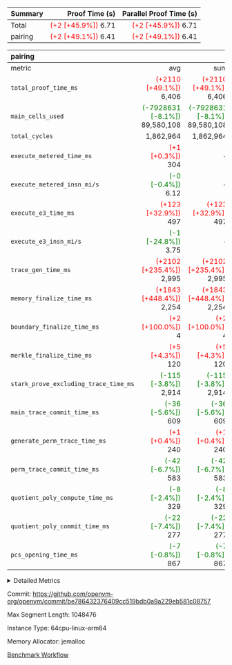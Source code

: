 | Summary | Proof Time (s) | Parallel Proof Time (s) |
|:---|---:|---:|
| Total | <span style='color: red'>(+2 [+45.9%])</span> 6.71 | <span style='color: red'>(+2 [+45.9%])</span> 6.71 |
| pairing | <span style='color: red'>(+2 [+49.1%])</span> 6.41 | <span style='color: red'>(+2 [+49.1%])</span> 6.41 |


| pairing |||||
|:---|---:|---:|---:|---:|
|metric|avg|sum|max|min|
| `total_proof_time_ms ` | <span style='color: red'>(+2110 [+49.1%])</span> 6,406 | <span style='color: red'>(+2110 [+49.1%])</span> 6,406 | <span style='color: red'>(+2110 [+49.1%])</span> 6,406 | <span style='color: red'>(+2110 [+49.1%])</span> 6,406 |
| `main_cells_used     ` | <span style='color: green'>(-7928631 [-8.1%])</span> 89,580,108 | <span style='color: green'>(-7928631 [-8.1%])</span> 89,580,108 | <span style='color: green'>(-7928631 [-8.1%])</span> 89,580,108 | <span style='color: green'>(-7928631 [-8.1%])</span> 89,580,108 |
| `total_cycles        ` |  1,862,964 |  1,862,964 |  1,862,964 |  1,862,964 |
| `execute_metered_time_ms` | <span style='color: red'>(+1 [+0.3%])</span> 304 | -          | -          | -          |
| `execute_metered_insn_mi/s` | <span style='color: green'>(-0 [-0.4%])</span> 6.12 | -          | -          | -          |
| `execute_e3_time_ms  ` | <span style='color: red'>(+123 [+32.9%])</span> 497 | <span style='color: red'>(+123 [+32.9%])</span> 497 | <span style='color: red'>(+123 [+32.9%])</span> 497 | <span style='color: red'>(+123 [+32.9%])</span> 497 |
| `execute_e3_insn_mi/s` | <span style='color: green'>(-1 [-24.8%])</span> 3.75 | -          | <span style='color: green'>(-1 [-24.8%])</span> 3.75 | <span style='color: green'>(-1 [-24.8%])</span> 3.75 |
| `trace_gen_time_ms   ` | <span style='color: red'>(+2102 [+235.4%])</span> 2,995 | <span style='color: red'>(+2102 [+235.4%])</span> 2,995 | <span style='color: red'>(+2102 [+235.4%])</span> 2,995 | <span style='color: red'>(+2102 [+235.4%])</span> 2,995 |
| `memory_finalize_time_ms` | <span style='color: red'>(+1843 [+448.4%])</span> 2,254 | <span style='color: red'>(+1843 [+448.4%])</span> 2,254 | <span style='color: red'>(+1843 [+448.4%])</span> 2,254 | <span style='color: red'>(+1843 [+448.4%])</span> 2,254 |
| `boundary_finalize_time_ms` | <span style='color: red'>(+2 [+100.0%])</span> 4 | <span style='color: red'>(+2 [+100.0%])</span> 4 | <span style='color: red'>(+2 [+100.0%])</span> 4 | <span style='color: red'>(+2 [+100.0%])</span> 4 |
| `merkle_finalize_time_ms` | <span style='color: red'>(+5 [+4.3%])</span> 120 | <span style='color: red'>(+5 [+4.3%])</span> 120 | <span style='color: red'>(+5 [+4.3%])</span> 120 | <span style='color: red'>(+5 [+4.3%])</span> 120 |
| `stark_prove_excluding_trace_time_ms` | <span style='color: green'>(-115 [-3.8%])</span> 2,914 | <span style='color: green'>(-115 [-3.8%])</span> 2,914 | <span style='color: green'>(-115 [-3.8%])</span> 2,914 | <span style='color: green'>(-115 [-3.8%])</span> 2,914 |
| `main_trace_commit_time_ms` | <span style='color: green'>(-36 [-5.6%])</span> 609 | <span style='color: green'>(-36 [-5.6%])</span> 609 | <span style='color: green'>(-36 [-5.6%])</span> 609 | <span style='color: green'>(-36 [-5.6%])</span> 609 |
| `generate_perm_trace_time_ms` | <span style='color: red'>(+1 [+0.4%])</span> 240 | <span style='color: red'>(+1 [+0.4%])</span> 240 | <span style='color: red'>(+1 [+0.4%])</span> 240 | <span style='color: red'>(+1 [+0.4%])</span> 240 |
| `perm_trace_commit_time_ms` | <span style='color: green'>(-42 [-6.7%])</span> 583 | <span style='color: green'>(-42 [-6.7%])</span> 583 | <span style='color: green'>(-42 [-6.7%])</span> 583 | <span style='color: green'>(-42 [-6.7%])</span> 583 |
| `quotient_poly_compute_time_ms` | <span style='color: green'>(-8 [-2.4%])</span> 329 | <span style='color: green'>(-8 [-2.4%])</span> 329 | <span style='color: green'>(-8 [-2.4%])</span> 329 | <span style='color: green'>(-8 [-2.4%])</span> 329 |
| `quotient_poly_commit_time_ms` | <span style='color: green'>(-22 [-7.4%])</span> 277 | <span style='color: green'>(-22 [-7.4%])</span> 277 | <span style='color: green'>(-22 [-7.4%])</span> 277 | <span style='color: green'>(-22 [-7.4%])</span> 277 |
| `pcs_opening_time_ms ` | <span style='color: green'>(-7 [-0.8%])</span> 867 | <span style='color: green'>(-7 [-0.8%])</span> 867 | <span style='color: green'>(-7 [-0.8%])</span> 867 | <span style='color: green'>(-7 [-0.8%])</span> 867 |



<details>
<summary>Detailed Metrics</summary>

| group | num_segments | keygen_time_ms | insns | fri.log_blowup | execute_metered_time_ms | execute_metered_insn_mi/s | commit_exe_time_ms |
| --- | --- | --- | --- | --- | --- | --- | --- |
| pairing | 1 | 1,094 | 1,862,965 | 1 | 304 | 6.12 | 9 | 

| group | air_name | quotient_deg | interactions | constraints |
| --- | --- | --- | --- | --- |
| pairing | AccessAdapterAir<16> | 2 | 5 | 12 | 
| pairing | AccessAdapterAir<2> | 2 | 5 | 12 | 
| pairing | AccessAdapterAir<32> | 2 | 5 | 12 | 
| pairing | AccessAdapterAir<4> | 2 | 5 | 12 | 
| pairing | AccessAdapterAir<8> | 2 | 5 | 12 | 
| pairing | BitwiseOperationLookupAir<8> | 2 | 2 | 4 | 
| pairing | KeccakVmAir | 2 | 321 | 4,513 | 
| pairing | MemoryMerkleAir<8> | 2 | 4 | 39 | 
| pairing | PersistentBoundaryAir<8> | 2 | 3 | 7 | 
| pairing | PhantomAir | 2 | 3 | 5 | 
| pairing | Poseidon2PeripheryAir<BabyBearParameters>, 1> | 2 | 1 | 286 | 
| pairing | ProgramAir | 1 | 1 | 4 | 
| pairing | RangeTupleCheckerAir<2> | 1 | 1 | 4 | 
| pairing | Rv32HintStoreAir | 2 | 18 | 28 | 
| pairing | VariableRangeCheckerAir | 1 | 1 | 4 | 
| pairing | VmAirWrapper<Rv32BaseAluAdapterAir, BaseAluCoreAir<4, 8> | 2 | 20 | 37 | 
| pairing | VmAirWrapper<Rv32BaseAluAdapterAir, LessThanCoreAir<4, 8> | 2 | 18 | 40 | 
| pairing | VmAirWrapper<Rv32BaseAluAdapterAir, ShiftCoreAir<4, 8> | 2 | 24 | 91 | 
| pairing | VmAirWrapper<Rv32BranchAdapterAir, BranchEqualCoreAir<4> | 2 | 11 | 20 | 
| pairing | VmAirWrapper<Rv32BranchAdapterAir, BranchLessThanCoreAir<4, 8> | 2 | 13 | 35 | 
| pairing | VmAirWrapper<Rv32CondRdWriteAdapterAir, Rv32JalLuiCoreAir> | 2 | 10 | 18 | 
| pairing | VmAirWrapper<Rv32IsEqualModAdapterAir<2, 1, 32, 32>, ModularIsEqualCoreAir<32, 4, 8> | 2 | 25 | 225 | 
| pairing | VmAirWrapper<Rv32JalrAdapterAir, Rv32JalrCoreAir> | 2 | 16 | 20 | 
| pairing | VmAirWrapper<Rv32LoadStoreAdapterAir, LoadSignExtendCoreAir<4, 8> | 2 | 18 | 33 | 
| pairing | VmAirWrapper<Rv32LoadStoreAdapterAir, LoadStoreCoreAir<4> | 2 | 17 | 40 | 
| pairing | VmAirWrapper<Rv32MultAdapterAir, DivRemCoreAir<4, 8> | 2 | 25 | 84 | 
| pairing | VmAirWrapper<Rv32MultAdapterAir, MulHCoreAir<4, 8> | 2 | 24 | 31 | 
| pairing | VmAirWrapper<Rv32MultAdapterAir, MultiplicationCoreAir<4, 8> | 2 | 19 | 19 | 
| pairing | VmAirWrapper<Rv32RdWriteAdapterAir, Rv32AuipcCoreAir> | 2 | 12 | 14 | 
| pairing | VmAirWrapper<Rv32VecHeapAdapterAir<1, 2, 2, 32, 32>, FieldExpressionCoreAir> | 2 | 415 | 480 | 
| pairing | VmAirWrapper<Rv32VecHeapAdapterAir<2, 1, 1, 32, 32>, FieldExpressionCoreAir> | 2 | 158 | 190 | 
| pairing | VmAirWrapper<Rv32VecHeapAdapterAir<2, 2, 2, 32, 32>, FieldExpressionCoreAir> | 2 | 428 | 457 | 
| pairing | VmConnectorAir | 2 | 5 | 11 | 

| group | air_name | segment | rows | prep_cols | perm_cols | main_cols | cells |
| --- | --- | --- | --- | --- | --- | --- | --- |
| pairing | AccessAdapterAir<16> | 0 | 262,144 |  | 16 | 25 | 10,747,904 | 
| pairing | AccessAdapterAir<32> | 0 | 131,072 |  | 16 | 41 | 7,471,104 | 
| pairing | AccessAdapterAir<8> | 0 | 524,288 |  | 16 | 17 | 17,301,504 | 
| pairing | BitwiseOperationLookupAir<8> | 0 | 65,536 | 3 | 8 | 2 | 655,360 | 
| pairing | MemoryMerkleAir<8> | 0 | 32,768 |  | 16 | 32 | 1,572,864 | 
| pairing | PersistentBoundaryAir<8> | 0 | 32,768 |  | 12 | 20 | 1,048,576 | 
| pairing | PhantomAir | 0 | 1 |  | 12 | 6 | 18 | 
| pairing | Poseidon2PeripheryAir<BabyBearParameters>, 1> | 0 | 32,768 |  | 8 | 300 | 10,092,544 | 
| pairing | ProgramAir | 0 | 32,768 |  | 8 | 10 | 589,824 | 
| pairing | RangeTupleCheckerAir<2> | 0 | 524,288 | 2 | 8 | 1 | 4,718,592 | 
| pairing | Rv32HintStoreAir | 0 | 256 |  | 44 | 32 | 19,456 | 
| pairing | VariableRangeCheckerAir | 0 | 262,144 | 2 | 8 | 1 | 2,359,296 | 
| pairing | VmAirWrapper<Rv32BaseAluAdapterAir, BaseAluCoreAir<4, 8> | 0 | 1,048,576 |  | 52 | 36 | 92,274,688 | 
| pairing | VmAirWrapper<Rv32BaseAluAdapterAir, LessThanCoreAir<4, 8> | 0 | 65,536 |  | 40 | 37 | 5,046,272 | 
| pairing | VmAirWrapper<Rv32BaseAluAdapterAir, ShiftCoreAir<4, 8> | 0 | 2,048 |  | 52 | 53 | 215,040 | 
| pairing | VmAirWrapper<Rv32BranchAdapterAir, BranchEqualCoreAir<4> | 0 | 262,144 |  | 28 | 26 | 14,155,776 | 
| pairing | VmAirWrapper<Rv32BranchAdapterAir, BranchLessThanCoreAir<4, 8> | 0 | 131,072 |  | 32 | 32 | 8,388,608 | 
| pairing | VmAirWrapper<Rv32CondRdWriteAdapterAir, Rv32JalLuiCoreAir> | 0 | 8,192 |  | 28 | 18 | 376,832 | 
| pairing | VmAirWrapper<Rv32IsEqualModAdapterAir<2, 1, 32, 32>, ModularIsEqualCoreAir<32, 4, 8> | 0 | 32 |  | 56 | 166 | 7,104 | 
| pairing | VmAirWrapper<Rv32JalrAdapterAir, Rv32JalrCoreAir> | 0 | 65,536 |  | 36 | 28 | 4,194,304 | 
| pairing | VmAirWrapper<Rv32LoadStoreAdapterAir, LoadStoreCoreAir<4> | 0 | 1,048,576 |  | 52 | 41 | 97,517,568 | 
| pairing | VmAirWrapper<Rv32MultAdapterAir, MulHCoreAir<4, 8> | 0 | 256 |  | 72 | 39 | 28,416 | 
| pairing | VmAirWrapper<Rv32MultAdapterAir, MultiplicationCoreAir<4, 8> | 0 | 512 |  | 52 | 31 | 42,496 | 
| pairing | VmAirWrapper<Rv32RdWriteAdapterAir, Rv32AuipcCoreAir> | 0 | 32,768 |  | 28 | 20 | 1,572,864 | 
| pairing | VmAirWrapper<Rv32VecHeapAdapterAir<2, 1, 1, 32, 32>, FieldExpressionCoreAir> | 0 | 1,024 |  | 320 | 263 | 596,992 | 
| pairing | VmAirWrapper<Rv32VecHeapAdapterAir<2, 2, 2, 32, 32>, FieldExpressionCoreAir> | 0 | 16,384 |  | 604 | 497 | 18,038,784 | 
| pairing | VmConnectorAir | 0 | 2 | 1 | 16 | 5 | 42 | 

| group | segment | trace_gen_time_ms | total_proof_time_ms | total_cycles | total_cells | stark_prove_excluding_trace_time_ms | quotient_poly_compute_time_ms | quotient_poly_commit_time_ms | perm_trace_commit_time_ms | pcs_opening_time_ms | merkle_finalize_time_ms | memory_finalize_time_ms | main_trace_commit_time_ms | main_cells_used | insns | generate_perm_trace_time_ms | execute_e3_time_ms | execute_e3_insn_mi/s | boundary_finalize_time_ms |
| --- | --- | --- | --- | --- | --- | --- | --- | --- | --- | --- | --- | --- | --- | --- | --- | --- | --- | --- | --- |
| pairing | 0 | 2,995 | 6,406 | 1,862,964 | 304,931,516 | 2,914 | 329 | 277 | 583 | 867 | 120 | 2,254 | 609 | 89,580,108 | 1,862,965 | 240 | 497 | 3.75 | 4 | 

| group | segment | trace_height_constraint | weighted_sum | threshold |
| --- | --- | --- | --- | --- |
| pairing | 0 | 0 | 5,382,342 | 2,013,265,921 | 
| pairing | 0 | 1 | 18,152,512 | 2,013,265,921 | 
| pairing | 0 | 2 | 2,691,171 | 2,013,265,921 | 
| pairing | 0 | 3 | 25,000,068 | 2,013,265,921 | 
| pairing | 0 | 4 | 131,072 | 2,013,265,921 | 
| pairing | 0 | 5 | 65,536 | 2,013,265,921 | 
| pairing | 0 | 6 | 6,016,192 | 2,013,265,921 | 
| pairing | 0 | 7 | 4,096 | 2,013,265,921 | 
| pairing | 0 | 8 | 58,426,029 | 2,013,265,921 | 

</details>


Commit: https://github.com/openvm-org/openvm/commit/be786432376409cc519bdb0a9a229eb581c08757

Max Segment Length: 1048476

Instance Type: 64cpu-linux-arm64

Memory Allocator: jemalloc

[Benchmark Workflow](https://github.com/openvm-org/openvm/actions/runs/15879551430)
